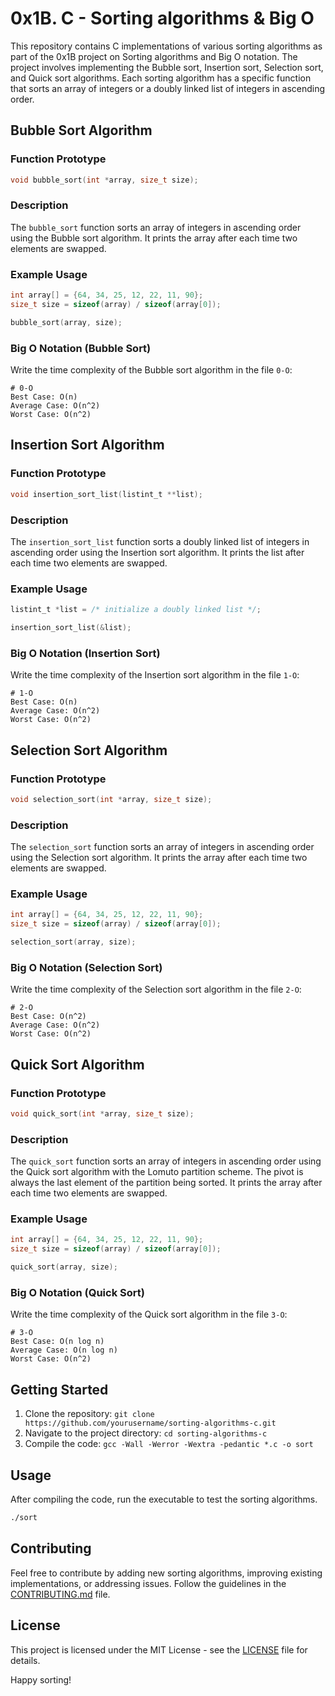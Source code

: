 # 0x1B. C - Sorting algorithms & Big O

This repository contains C implementations of various sorting algorithms as part of the 0x1B project on Sorting algorithms and Big O notation. The project involves implementing the Bubble sort, Insertion sort, Selection sort, and Quick sort algorithms. Each sorting algorithm has a specific function that sorts an array of integers or a doubly linked list of integers in ascending order.

## Bubble Sort Algorithm

### Function Prototype
```c
void bubble_sort(int *array, size_t size);
```

### Description
The `bubble_sort` function sorts an array of integers in ascending order using the Bubble sort algorithm. It prints the array after each time two elements are swapped.

### Example Usage
```c
int array[] = {64, 34, 25, 12, 22, 11, 90};
size_t size = sizeof(array) / sizeof(array[0]);

bubble_sort(array, size);
```

### Big O Notation (Bubble Sort)
Write the time complexity of the Bubble sort algorithm in the file `0-O`:

```text
# 0-O
Best Case: O(n)
Average Case: O(n^2)
Worst Case: O(n^2)
```

## Insertion Sort Algorithm

### Function Prototype
```c
void insertion_sort_list(listint_t **list);
```

### Description
The `insertion_sort_list` function sorts a doubly linked list of integers in ascending order using the Insertion sort algorithm. It prints the list after each time two elements are swapped.

### Example Usage
```c
listint_t *list = /* initialize a doubly linked list */;

insertion_sort_list(&list);
```

### Big O Notation (Insertion Sort)
Write the time complexity of the Insertion sort algorithm in the file `1-O`:

```text
# 1-O
Best Case: O(n)
Average Case: O(n^2)
Worst Case: O(n^2)
```

## Selection Sort Algorithm

### Function Prototype
```c
void selection_sort(int *array, size_t size);
```

### Description
The `selection_sort` function sorts an array of integers in ascending order using the Selection sort algorithm. It prints the array after each time two elements are swapped.

### Example Usage
```c
int array[] = {64, 34, 25, 12, 22, 11, 90};
size_t size = sizeof(array) / sizeof(array[0]);

selection_sort(array, size);
```

### Big O Notation (Selection Sort)
Write the time complexity of the Selection sort algorithm in the file `2-O`:

```text
# 2-O
Best Case: O(n^2)
Average Case: O(n^2)
Worst Case: O(n^2)
```

## Quick Sort Algorithm

### Function Prototype
```c
void quick_sort(int *array, size_t size);
```

### Description
The `quick_sort` function sorts an array of integers in ascending order using the Quick sort algorithm with the Lomuto partition scheme. The pivot is always the last element of the partition being sorted. It prints the array after each time two elements are swapped.

### Example Usage
```c
int array[] = {64, 34, 25, 12, 22, 11, 90};
size_t size = sizeof(array) / sizeof(array[0]);

quick_sort(array, size);
```

### Big O Notation (Quick Sort)
Write the time complexity of the Quick sort algorithm in the file `3-O`:

```text
# 3-O
Best Case: O(n log n)
Average Case: O(n log n)
Worst Case: O(n^2)
```

## Getting Started
1. Clone the repository: `git clone https://github.com/yourusername/sorting-algorithms-c.git`
2. Navigate to the project directory: `cd sorting-algorithms-c`
3. Compile the code: `gcc -Wall -Werror -Wextra -pedantic *.c -o sort`

## Usage
After compiling the code, run the executable to test the sorting algorithms.

```bash
./sort
```

## Contributing
Feel free to contribute by adding new sorting algorithms, improving existing implementations, or addressing issues. Follow the guidelines in the [CONTRIBUTING.md](CONTRIBUTING.md) file.

## License
This project is licensed under the MIT License - see the [LICENSE](LICENSE) file for details.

Happy sorting!